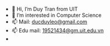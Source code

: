- 👋 Hi, I’m Duy Tran from UIT 
- 👀 I’m interested in Computer Science
- 📫 Mail: ducduyleo@gmail.com
- 📫 Edu mail: 19521434@gm.uit.edu.vn
-

<!---
ducduy2k/ducduy2k is a ✨ special ✨ repository because its `README.md` (this file) appears on your GitHub profile.
You can click the Preview link to take a look at your changes.
--->
